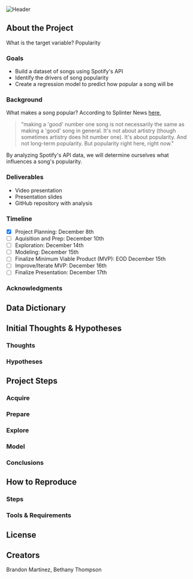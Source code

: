 ![Header](https://i.pinimg.com/originals/d2/c6/29/d2c629d9295ff516375ef2ec3ac25bc8.png)

## About the Project
What is the target variable? Popularity

### Goals
- Build a dataset of songs using Spotify's API
- Identify the drivers of song popularity
- Create a regression model to predict how popular a song will be

### Background
What makes a song popular? According to Splinter News [here](https://splinternews.com/how-does-a-song-become-number-one-1793850261),
> "making a 'good' number one song is not necessarily the same as making a 'good' song in general. It's not about artistry (though 
> sometimes artistry does hit number one). It's about popularity. And not long-term popularity. But popularity right here, right now."  

By analyzing Spotify's API data, we will determine ourselves what influences a song's popularity.

### Deliverables
- Video presentation
- Presentation slides
- GitHub repository with analysis

### Timeline
- [X] Project Planning: December 8th
- [ ] Aquisition and Prep: December 10th
- [ ] Exploration: December 14th
- [ ] Modeling: December 15th
- [ ] Finalize Minimum Viable Product (MVP): EOD December 15th
- [ ] Improve/Iterate MVP: December 16th
- [ ] Finalize Presentation: December 17th

### Acknowledgments
## Data Dictionary
## Initial Thoughts & Hypotheses
### Thoughts
### Hypotheses
## Project Steps
### Acquire
### Prepare
### Explore
### Model
### Conclusions
## How to Reproduce
### Steps
### Tools & Requirements
## License
## Creators
Brandon Martinez, Bethany Thompson
